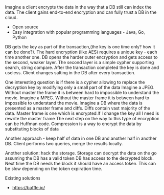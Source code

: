 Imagine a client encrypts the data in the way that a DB still can index the data. The client gains end-to-end encryption and can fully trust a DB in the cloud.

* Open source
* Easy integration with popular programming languages - Java, Go, Python


DB gets the key as part of the transaction,(the key is one time only? how it can be done?). The hard encryption (like AES) requires a unique key - each time another one.
DB opens the harder outer encryption and gets access to the second, weaker layer. The second layer is a simple cypher supporting search, string compare.
After the transaction completed the key is done and useless. Client changes salting in the DB after every transaction.

One interesting question is if there is a cypher allowing to replace the decryption key by modifying only a small part of the data
Imagine a JPEG. Without master the frame it is between hard to impossible to understand the movie.
Imagine a MPEG. Without the master frame it is between hard to impossible to understand the movie.
Imagine a DB where the data is presented as a master frame and diffs. Diffs contain vast majority of the data. Master frame is one which is encrypted.If I change the key all I need is rewrite the master frame
The next step on the way to this type of encryption can be Huffman code. Compression is a way to encrypt the data by substituting blocks of data 

Another approach - keep half of data in one DB and another half in another DB. Client performs two queries, merge the results locally.

Another solution: hack the storage. Storage can decrypt the data on the go assuming the DB has a valid token
DB has access to the decrypted block. Next time the DB needs the block it should have an access token. 
This can be slow depending on the token expiration time.

Existing solutions
* https://baffle.io/
